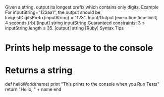 Given a string, output its longest prefix which contains only digits.
Example
For inputString="123aa1", the output should be
longestDigitsPrefix(inputString) = "123".
Input/Output
[execution time limit] 4 seconds (rb)
[input] string inputString
Guaranteed constraints:
3 ≤ inputString.length ≤ 35.
[output] string
[Ruby] Syntax Tips
# Prints help message to the console
# Returns a string
def helloWorld(name)
    print "This prints to the console when you Run Tests"
    return "Hello, " + name
end
